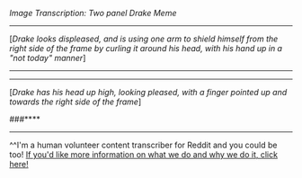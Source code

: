 *Image Transcription: Two panel Drake Meme*

---


[*Drake looks displeased, and is using one arm to shield himself from the right side of the frame by curling it around his head, with his hand up in a "not today" manner*]

****

---

[*Drake has his head up high, looking pleased, with a finger pointed up and towards the right side of the frame*] 

###****

---

^^I'm&#32;a&#32;human&#32;volunteer&#32;content&#32;transcriber&#32;for&#32;Reddit&#32;and&#32;you&#32;could&#32;be&#32;too!&#32;[If&#32;you'd&#32;like&#32;more&#32;information&#32;on&#32;what&#32;we&#32;do&#32;and&#32;why&#32;we&#32;do&#32;it,&#32;click&#32;here!](https://www.reddit.com/r/TranscribersOfReddit/wiki/index)
